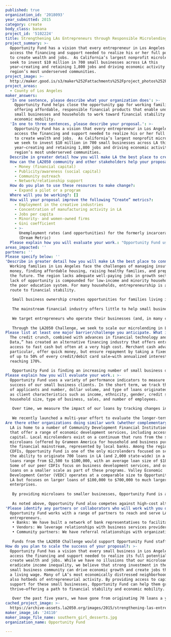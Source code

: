 ```yaml
---
published: true
organization_id: '2018093'
year_submitted: 2015
category: create
body_class: banana
project_id: '5102224'
title: Strengthening LAs Entrepreneurs through Responsible Microlending
project_summary: >-
  Opportunity Fund has a vision that every entrepreneur in Los Angeles can
  access the financing and support needed to realize his or her full potential
  to create wealth and jobs.  As California’s largest nonprofit microlender, we
  seek to invest $10 million in 700 small businesses across LA this
  year—creating and retaining 1,800 jobs and driving economic activity in the
  region’s most underserved communities.
project_image: >-
  http://maker.good.is/s3/maker%252Fattachments%252Fproject_photos%252Fimages%252F24110%252Fdisplay%252Fsouthern_girl_desserts.jpg=c570x385
project_areas:
  - County of Los Angeles
maker_answers:
  'In one sentence, please describe what your organization does': >-
    Opportunity Fund helps close the opportunity gap for working families by
    offering affordable, responsible financial products that enable underserved
    small businesses and households to work toward financial stability and
    economic mobility.
  'In one to three sentences, please describe your proposal.': >-
    Opportunity Fund has a vision that every entrepreneur in Los Angeles can
    access the financing and support needed to realize his or her full potential
    to create wealth and jobs.  As California’s largest nonprofit microlender,
    we seek to invest $10 million in 700 small businesses across LA this
    year—creating and retaining 1,800 jobs and driving economic activity in the
    region’s most underserved communities.
  Describe in greater detail how you will make LA the best place to create.: "Working families in Los Angeles face the challenges of managing insufficient money, finding affordable housing, raising healthy families, and preparing for the future.  The region lacks adequate well-paying jobs in growth sectors; this lack of opportunity is compounded for low-income and minority households by the poor education system.  For many households, entrepreneurship is a primary route to financial stability.  \r\n\r\nSmall business ownership creates opportunities for families living in poverty to pursue stability and economic mobility, while creating jobs in their communities.  If one in three microenterprises hired an additional person, the U.S. would return to full employment; if every microbusiness generated $5,000 more annually, this would add $20B to the economy.  Yet, every day, 8,000 small businesses in the U.S. are turned down for a loan; 50% of small businesses fail, often due to an inability to access the capital they need to grow because of language and cultural barriers, limited assets, low capital needs, and credit issues. \r\n\r\nThe mainstream financial industry offers little to help small businesses access the capital they need to grow and thrive, especially in places like East LA, Boyle Heights, and Downtown.  The fast-growing alternative financing industry offers access to fast cash, but often at a high cost that can strangle a small business’ cash flow.  Opportunity Fund is filling this financing gap by pioneering a new approach that combines technology, efficiency, market knowledge, and impact measurement to help entrepreneurs build sustainable enterprises and a better life for themselves and their families.  By deploying affordable, responsible microloans to underserved entrepreneurs, our microlending program helps drive small business growth and job creation in the communities that need it most.  \r\n\r\nWe target entrepreneurs who operate their businesses (and, in many cases, live their lives) outside the financial mainstream.  In LA, our borrowers are 98% minority, with an average median household income of less than $25,000.  These clients have a 90% business survival rate; each loan we originate creates or sustains 2.5 jobs on average.      \r\n\r\nThrough the LA2050 Challenge, we seek to scale our microlending in LA’s underserved communities to serve 700 small business owners in 2016—creating and retaining 1,800 jobs and generating more than $25 million in annual economic activity through new spending, wages, and tax revenues.  \r\n"
  How can the LA2050 community and other stakeholders help your proposal succeed?:
    - Money (financial capital)
    - Publicity/awareness (social capital)
    - Community outreach
    - Network/relationship support
  How do you plan to use these resources to make change?:
    - Expand a pilot or a program
  Where will you be working?: []
  How will your proposal improve the following “Create” metrics?:
    - Employment in the creative industries
    - Concentration of manufacturing activity in LA
    - Jobs per capita
    - Minority- and women-owned firms
    - Gini coefficient
    - >-
      Unemployment rates (and opportunities) for the formerly incarcerated
      (Dream Metric)
  Please explain how you will evaluate your work.: "Opportunity Fund uses a variety of performance indicators to measure the success of our small business clients. In the short term, we track the number of applicants and number, dollar volume, and type of loans originated, as well as client characteristics such as income, ethnicity, gender, credit score, household size, type of business, sales, and number of employees.  \r\n\r\nOver time, we measure the impact of our loans by tracking changes in borrower household income; growth of business sales and income; job creation; and business survival rates.  We also gather data related to client satisfaction and confidence in running their business.  \r\n\r\nWe recently launched a multi-year effort to evaluate the longer-term impact of microloans on businesses, households, and the community at large.  This study will gather and analyze data from thousands of microlending clients to deepen our understanding of the impact of a microloan on key economic and household measures.\r\n"
areas_impacted: ''
partners: ''
Please specify below: ''
'Describe in greater detail how you will make LA the best place to connect:': >-
  Working families in Los Angeles face the challenges of managing insufficient
  money, finding affordable housing, raising healthy families, and preparing for
  the future. The region lacks adequate well-paying jobs in growth sectors; this
  lack of opportunity is compounded for low-income and minority households by
  the poor education system. For many households, entrepreneurship is a primary
  route to financial stability. 
   
   Small business ownership creates opportunities for families living in poverty to pursue stability and economic mobility, while creating jobs in their communities. If one in three microenterprises hired an additional person, the U.S. would return to full employment; if every microbusiness generated $5,000 more annually, this would add $20B to the economy. Yet, every day, 8,000 small businesses in the U.S. are turned down for a loan; 50% of small businesses fail, often due to an inability to access the capital they need to grow because of language and cultural barriers, limited assets, low capital needs, and credit issues. 
   
   The mainstream financial industry offers little to help small businesses access the capital they need to grow and thrive, especially in places like East LA, Boyle Heights, and Downtown. The fast-growing alternative financing industry offers access to fast cash, but often at a high cost that can strangle a small business’ cash flow. Opportunity Fund is filling this financing gap by pioneering a new approach that combines technology, efficiency, market knowledge, and impact measurement to help entrepreneurs build sustainable enterprises and a better life for themselves and their families. By deploying affordable, responsible microloans to underserved entrepreneurs, our microlending program helps drive small business growth and job creation in the communities that need it most. 
   
   We target entrepreneurs who operate their businesses (and, in many cases, live their lives) outside the financial mainstream. In LA, our borrowers are 98% minority, with an average median household income of less than $25,000. These clients have a 90% business survival rate; each loan we originate creates or sustains 2.5 jobs on average. 
   
   Through the LA2050 Challenge, we seek to scale our microlending in LA’s underserved communities to serve 700 small business owners in 2016—creating and retaining 1,800 jobs and generating more than $25 million in annual economic activity through new spending, wages, and tax revenues.
Please list at least one major barrier/challenge you anticipate. What is your strategy for overcoming these obstacles?: >-
  The credit crunch, combined with advances in financial technology and “Big
  Data,” has created an alternative financing industry that offers entrepreneurs
  access to fast cash but often at a very high cost. Merchant cash advances, in
  particular, offer quick money, but ensure repayment by taking a fixed portion
  of up to 50% of every credit/debit card sale—with annualized interest rates
  reaching 170%. 
   
   Opportunity Fund is finding an increasing number of small business owners who come to us with multiple “stacked” cash advances that are squeezing daily cash flow to such an extent that the business may not survive. Unfortunately, many of these stacked businesses have such constricted cash flow that they cannot qualify for an Opportunity Fund loan. To address this challenge, we seek to prevent entrepreneurs from taking on a cash advance in the first place by getting to them before the merchant cash advance providers do—through outreach, partnerships, and borrower education.
Please explain how you will evaluate your work.: >-
  Opportunity Fund uses a variety of performance indicators to measure the
  success of our small business clients. In the short term, we track the number
  of applicants and number, dollar volume, and type of loans originated, as well
  as client characteristics such as income, ethnicity, gender, credit score,
  household size, type of business, sales, and number of employees. 
   
   Over time, we measure the impact of our loans by tracking changes in borrower household income; growth of business sales and income; job creation; and business survival rates. We also gather data related to client satisfaction and confidence in running their business. 
   
   We recently launched a multi-year effort to evaluate the longer-term impact of microloans on businesses, households, and the community at large. This study will gather and analyze data from thousands of microlending clients to deepen our understanding of the impact of a microloan on key economic and household measures.
Are there other organizations doing similar work (whether complementary or competitive)? What is unique about your proposed approach?: >-
  LA is home to a number of Community Development Financial Institutions (CDFIs)
  that offer a range of economic development services, including access to
  capital. Local microlenders exist on a continuum that runs from the smallest
  microloans (offered by Grameen America for household and business purposes) to
  the financial mainstream, represented by local banks. Among the region’s
  CDFIs, Opportunity Fund is one of the only microlenders focused on scale with
  the ability to originate 700 loans in LA (and 2,000 state-wide) in a year. Our
  loans range from $2,500 to $100,000, with an average loan size of $18,000.
  Some of our peer CDFIs focus on business development services, and originate
  loans on a smaller scale as part of these programs. Valley Economic
  Development Center (VEDC) operates at a comparable size to Opportunity Fund in
  LA but focuses on larger loans of $100,000 to $700,000 to much larger
  enterprises. 
   
   By providing microloans to smaller businesses, Opportunity Fund is able to ensure the full range of entrepreneurs in LA has access to affordable financing. In addition, we offer our unique EasyPay loan--an innovative automated loan repayment system that allows borrowers to repay loans through a small, fixed percentage of daily credit/debit card sales. 
   
   As noted above, Opportunity Fund also competes against high-cost alternative financing products. For small business owners who cannot qualify for a traditional bank loan, there are few good alternatives. Credit cards provide access to financing to invest in a growing business, but can leave entrepreneurs with high balances and poor credit scores. Payday lenders offer fast cash, but at a perilously high interest rate. Opportunity Fund’s most significant competition is from merchant cash advances (MCAs) and other unregulated small business financing products. The merchant cash advance industry consists of non-bank companies whose products are unregulated, and who do not report to credit bureaus. Despite charging exorbitant rates, MCA providers hold $1 to $2 billion in outstanding financing to small businesses. Through EasyPay, Opportunity Fund is the only nonprofit lender in the country that is able to provide an affordable alternative to merchant cash advances that incorporates their convenience and flexibility, but with far greater benefit to small business owners.
'Please identify any partners or collaborators who will work with you on this project. How much of the $100,000 grant award will each partner receive?': >-
  Opportunity Fund works with a range of partners to reach and serve LA’s
  entrepreneurs.
   • Banks: We have built a network of bank representatives to facilitate referrals of clients who have been declined for a loan. 
   • Vendors: We leverage relationships with business services providers to raise awareness and generate referrals, including commercial vehicle dealers, tax advisors, CPAs, and equipment vendors (manufacturers of food trucks, dry cleaning equipment, etc.). 
   • Community partners: We have referral relationships with organizations that serve local low-income and disadvantaged communities, such as Vermont Slauson Economic Development Corporation and City of LA Business Source Offices.
   
   Funds from the LA2050 Challenge would support Opportunity Fund staff in building and nurturing these critical partnerships, but funding would not go directly to partners.
How do you plan to scale the success of your proposal?: >-
  Opportunity Fund has a vision that every small business in Los Angeles can
  access the financing and support needed to realize its full potential to
  create wealth and jobs. While we have no illusions that our microloans can
  eradicate income inequality, we believe that strong investment in the region’s
  small business community can drive economic growth and create jobs that offer
  a living wage. Many of LA’s most economically distressed neighborhoods are
  also hotbeds of entrepreneurial activity. By providing access to capital and
  support for these small businesses, Opportunity Fund can help them grow and
  thrive—offering a path to financial stability and economic mobility. 
   
   Over the past five years, we have gone from originating 70 loans a year in LA to 70loans a month in the county. We have achieved this growth by investing in the people and technology to reach and serve LA’s entrepreneurs. We know that every loan we make creates and sustains more than two jobs, and that every $1 we invest results in a ripple effect that generates almost $2 in new economic activity. By investing to scale in Los Angeles, Opportunity Fund is positioned to help thousands of small business owners access hundreds of millions of dollars in microloans by 2050—supporting job creation at significant scale while spurring economic growth in communities that need it most.
cached_project_image: >-
  https://archive-assets.la2050.org/images/2015/strengthening-las-entrepreneurs-through-responsible-microlending/maker.good.is/s3/maker%252Fattachments%252Fproject_photos%252Fimages%252F24110%252Fdisplay%252Fsouthern_girl_desserts.jpg=c570x385.jpg
maker_image_id: '24110'
maker_image_file_name: southern_girl_desserts.jpg
organization_name: Opportunity Fund

---
```

